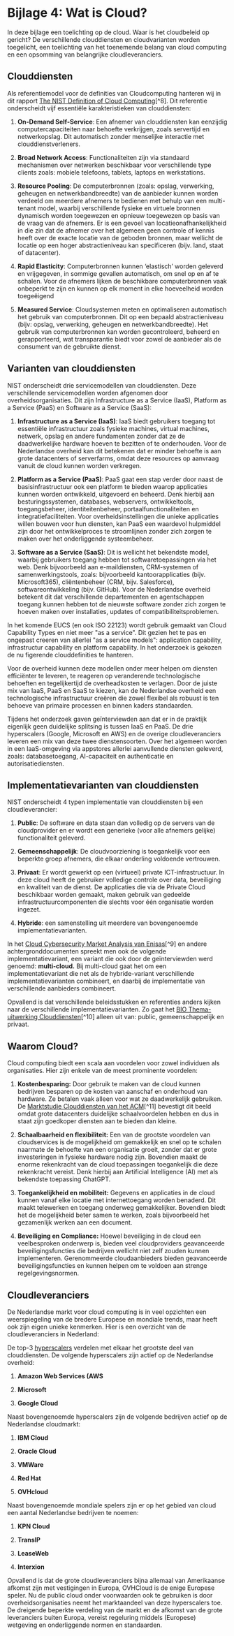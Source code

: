 # Bijlage 4: Wat is Cloud?

In deze bijlage een toelichting op de cloud. Waar is het cloudbeleid op gericht? De verschillende clouddiensten en cloudvarianten worden toegelicht, een toelichting van het toenemende belang van cloud computing en een opsomming van belangrijke cloudleveranciers.

## Clouddiensten

Als referentiemodel voor de definities van Cloudcomputing hanteren wij in dit rapport [The NIST Definition of Cloud Computing](https://nvlpubs.nist.gov/nistpubs/legacy/sp/nistspecialpublication800-145.pdf)[^8]. Dit referentie onderscheidt vijf essentiële karakteristieken van clouddiensten:

1.  **On-Demand Self-Service**: Een afnemer van clouddiensten kan eenzijdig computercapaciteiten naar behoefte verkrijgen, zoals servertijd en netwerkopslag. Dit automatisch zonder menselijke interactie met clouddienstverleners.

2.  **Broad Network Access**: Functionaliteiten zijn via standaard mechanismen over netwerken beschikbaar voor verschillende type clients zoals: mobiele telefoons, tablets, laptops en werkstations.

3.  **Resource Pooling**: De computerbronnen (zoals: opslag, verwerking, geheugen en netwerkbandbreedte) van de aanbieder kunnen worden verdeeld om meerdere afnemers te bedienen met behulp van een multi-tenant model, waarbij verschillende fysieke en virtuele bronnen dynamisch worden toegewezen en opnieuw toegewezen op basis van de vraag van de afnemers. Er is een gevoel van locatieonafhankelijkheid in die zin dat de afnemer over het algemeen geen controle of kennis heeft over de exacte locatie van de geboden bronnen, maar wellicht de locatie op een hoger abstractieniveau kan specificeren (bijv. land, staat of datacenter).

4.  **Rapid Elasticity**: Computerbronnen kunnen ‘elastisch’ worden geleverd en vrijgegeven, in sommige gevallen automatisch, om snel op en af te schalen. Voor de afnemers lijken de beschikbare computerbronnen vaak onbeperkt te zijn en kunnen op elk moment in elke hoeveelheid worden toegeëigend

5.  **Measured Service**: Cloudsystemen meten en optimaliseren automatisch het gebruik van computerbronnen. Dit op een bepaald abstractieniveau (bijv: opslag, verwerking, geheugen en netwerkbandbreedte). Het gebruik van computerbronnen kan worden gecontroleerd, beheerd en gerapporteerd, wat transparantie biedt voor zowel de aanbieder als de consument van de gebruikte dienst.

## Varianten van clouddiensten

NIST onderscheidt drie servicemodellen van clouddiensten. Deze verschillende servicemodellen worden afgenomen door overheidsorganisaties. Dit zijn Infrastructure as a Service (IaaS), Platform as a Service (PaaS) en Software as a Service (SaaS):

1.  **Infrastructure as a Service (IaaS)**: IaaS biedt gebruikers toegang tot essentiële infrastructuur zoals fysieke machines, virtual machines, netwerk, opslag en andere fundamenten zonder dat ze de daadwerkelijke hardware hoeven te bezitten of te onderhouden. Voor de Nederlandse overheid kan dit betekenen dat er minder behoefte is aan grote datacenters of serverfarms, omdat deze resources op aanvraag vanuit de cloud kunnen worden verkregen.

2.  **Platform as a Service (PaaS)**: PaaS gaat een stap verder door naast de basisinfrastructuur ook een platform te bieden waarop applicaties kunnen worden ontwikkeld, uitgevoerd en beheerd. Denk hierbij aan besturingssystemen, databases, webservers, ontwikkeltools, toegangsbeheer, identiteitenbeheer, portaalfunctionaliteiten en integratiefaciliteiten. Voor overheidsinstellingen die unieke applicaties willen bouwen voor hun diensten, kan PaaS een waardevol hulpmiddel zijn door het ontwikkelproces te stroomlijnen zonder zich zorgen te maken over het onderliggende systeembeheer.

3.  **Software as a Service (SaaS)**: Dit is wellicht het bekendste model, waarbij gebruikers toegang hebben tot softwaretoepassingen via het web. Denk bijvoorbeeld aan e-maildiensten, CRM-systemen of samenwerkingstools, zoals: bijvoorbeeld kantoorapplicaties (bijv. Microsoft365), cliëntenbeheer (CRM, bijv. Salesforce), softwareontwikkeling (bijv. GitHub). Voor de Nederlandse overheid betekent dit dat verschillende departementen en agentschappen toegang kunnen hebben tot de nieuwste software zonder zich zorgen te hoeven maken over installaties, updates of compatibiliteitsproblemen.

In het komende EUCS (en ook ISO 22123) wordt gebruik gemaakt van Cloud Capability Types en niet meer "as a service". Dit gezien het te pas en ongepast creeren van allerlei "as a service models": application capability, infrastructur capability en platform capability. In het onderzoek is gekozen de nu figerende clouddefinities te hanteren.

Voor de overheid kunnen deze modellen onder meer helpen om diensten efficiënter te leveren, te reageren op veranderende technologische behoeften en tegelijkertijd de overheadkosten te verlagen. Door de juiste mix van IaaS, PaaS en SaaS te kiezen, kan de Nederlandse overheid een technologische infrastructuur creëren die zowel flexibel als robuust is ten behoeve van primaire processen en binnen kaders standaarden.

Tijdens het onderzoek gaven geïnterviewden aan dat er in de praktijk eigenlijk geen duidelijke splitsing is tussen IaaS en PaaS. De drie hyperscalers (Google, Microsoft en AWS) en de overige cloudleveranciers leveren een mix van deze twee dienstensoorten. Over het algemeen worden in een IaaS-omgeving via appstores allerlei aanvullende diensten geleverd, zoals: databasetoegang, AI-capaciteit en authenticatie en autorisatiediensten.

## Implementatievarianten van clouddiensten

NIST onderscheidt 4 typen implementatie van clouddiensten bij een cloudleverancier:

1.  **Public**: De software en data staan dan volledig op de servers van de cloudprovider en er wordt een generieke (voor alle afnemers gelijke) functionaliteit geleverd.

2.  **Gemeenschappelijk**: De cloudvoorziening is toegankelijk voor een beperkte groep afnemers, die elkaar onderling voldoende vertrouwen.

3.  **Privaat**: Er wordt gewerkt op een (virtueel) private ICT-infrastructuur. In deze cloud heeft de gebruiker volledige controle over data, beveiliging en kwaliteit van de dienst. De applicaties die via de Private Cloud beschikbaar worden gemaakt, maken gebruik van gedeelde infrastructuurcomponenten die slechts voor één organisatie worden ingezet.

4.  **Hybride**: een samenstelling uit meerdere van bovengenoemde implementatievarianten.

In het [Cloud Cybersecurity Market Analysis van Enisas](https://www.enisa.europa.eu/publications/cloud-cybersecurity-market-analysis)[^9] en andere achtergronddocumenten spreekt men ook de volgende implementatievariant, een variant die ook door de geïnterviewden werd genoemd: **multi-cloud.** Bij multi-cloud gaat het om een implementatievariant die net als de hybride-variant verschillende implementatievarianten combineert, en daarbij de implementatie van verschillende aanbieders combineert.

Opvallend is dat verschillende beleidsstukken en referenties anders kijken naar de verschillende implementatievarianten. Zo gaat het [BIO Thema-uitwerking Clouddiensten](https://www.cip-overheid.nl/media/h4lcnhdn/20230322-bio-thema-uitwerking-clouddiensten-v22-def.pdf)[^10] alleen uit van: public, gemeenschappelijk en privaat.

## Waarom Cloud?

Cloud computing biedt een scala aan voordelen voor zowel individuen als organisaties. Hier zijn enkele van de meest prominente voordelen:

1.  **Kostenbesparing:** Door gebruik te maken van de cloud kunnen bedrijven besparen op de kosten van aanschaf en onderhoud van hardware. Ze betalen vaak alleen voor wat ze daadwerkelijk gebruiken. De [Marktstudie Clouddiensten van het ACM](https://www.acm.nl/system/files/documents/marktstudie-clouddiensten.pdf)[^11] bevestigt dit beeld omdat grote datacenters duidelijke schaalvoordelen hebben en dus in staat zijn goedkoper diensten aan te bieden dan kleine.

2.  **Schaalbaarheid en flexibiliteit:** Een van de grootste voordelen van cloudservices is de mogelijkheid om gemakkelijk en snel op te schalen naarmate de behoefte van een organisatie groeit, zonder dat er grote investeringen in fysieke hardware nodig zijn. Bovendien maakt de enorme rekenkracht van de cloud toepassingen toegankelijk die deze rekenkracht vereist. Denk hierbij aan Artificial Intelligence (AI) met als bekendste toepassing ChatGPT.

3.  **Toegankelijkheid en mobiliteit:** Gegevens en applicaties in de cloud kunnen vanaf elke locatie met internettoegang worden benaderd. Dit maakt telewerken en toegang onderweg gemakkelijker. Bovendien biedt het de mogelijkheid beter samen te werken, zoals bijvoorbeeld het gezamenlijk werken aan een document.

4.  **Beveiliging en Compliance:** Hoewel beveiliging in de cloud een veelbesproken onderwerp is, bieden veel cloudproviders geavanceerde beveiligingsfuncties die bedrijven wellicht niet zelf zouden kunnen implementeren. Gerenommeerde cloudaanbieders bieden geavanceerde beveiligingsfuncties en kunnen helpen om te voldoen aan strenge regelgevingsnormen.

## Cloudleveranciers

De Nederlandse markt voor cloud computing is in veel opzichten een weerspiegeling van de bredere Europese en mondiale trends, maar heeft ook zijn eigen unieke kenmerken. Hier is een overzicht van de cloudleveranciers in Nederland:

De top-3 [hyperscalers](https://www.digitalrealty.nl/resources/articles/what-is-hyperscale) verdelen met elkaar het grootste deel van clouddiensten. De volgende hyperscalers zijn actief op de Nederlandse overheid:

1.  **Amazon Web Services (AWS**

2.  **Microsoft**

3.  **Google Cloud**

Naast bovengenoemde hyperscalers zijn de volgende bedrijven actief op de Nederlandse cloudmarkt:

1.  **IBM Cloud**

2.  **Oracle Cloud**

3.  **VMWare**

4.  **Red Hat**

5.  **OVHcloud**

Naast bovengenoemde mondiale spelers zijn er op het gebied van cloud een aantal Nederlandse bedrijven te noemen:

1.  **KPN Cloud**

2.  **TransIP**

3.  **LeaseWeb**

4.  **Interxion**

Opvallend is dat de grote cloudleveranciers bijna allemaal van Amerikaanse afkomst zijn met vestigingen in Europa, OVHCloud is de enige Europese speler. Nu de public cloud onder voorwaarden ook te gebruiken is door overheidsorganisaties neemt het marktaandeel van deze hyperscalers toe. De dreigende beperkte verdeling van de markt en de afkomst van de grote leveranciers buiten Europa, vereist regeluring middels (Europese) wetgeving en onderliggende normen en standaarden.

